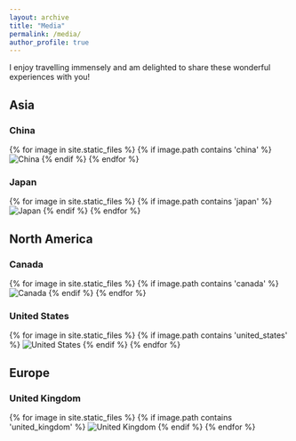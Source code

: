 ```yaml
---
layout: archive
title: "Media"
permalink: /media/
author_profile: true
---
```



I enjoy travelling immensely and am delighted to share these wonderful experiences with you!



## Asia

### China

<div class="gallery">
{% for image in site.static_files %}
  {% if image.path contains 'china' %}
    <img src="{{ image.path | prepend: site.baseurl }}" alt="China">
  {% endif %}
{% endfor %}
</div>

### Japan

<div class="gallery">
{% for image in site.static_files %}
  {% if image.path contains 'japan' %}
    <img src="{{ image.path | prepend: site.baseurl }}" alt="Japan">
  {% endif %}
{% endfor %}
</div>


## North America

### Canada

<div class="gallery">
{% for image in site.static_files %}
  {% if image.path contains 'canada' %}
    <img src="{{ image.path | prepend: site.baseurl }}" alt="Canada">
  {% endif %}
{% endfor %}
</div>

### United States

<div class="gallery">
{% for image in site.static_files %}
  {% if image.path contains 'united_states' %}
    <img src="{{ image.path | prepend: site.baseurl }}" alt="United States">
  {% endif %}
{% endfor %}
</div>


## Europe

### United Kingdom

<div class="gallery">
{% for image in site.static_files %}
  {% if image.path contains 'united_kingdom' %}
    <img src="{{ image.path | prepend: site.baseurl }}" alt="United Kingdom">
  {% endif %}
{% endfor %}
</div>